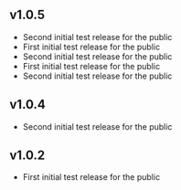 ## v1.0.5
* Second initial test release for the public
* First initial test release for the public
* Second initial test release for the public
* First initial test release for the public
* Second initial test release for the public

## v1.0.4
* Second initial test release for the public

## v1.0.2
* First initial test release for the public

